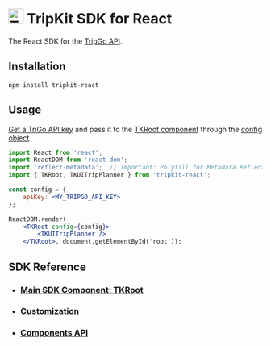 <img src="https://tripgo.com/images/external/api-mark-logo.svg" alt="TripGo API" width="30" height="30">  TripKit SDK for React
======================================

The React SDK for the [TripGo API](https://developer.tripgo.com/).

## Installation

```
npm install tripkit-react
```

## Usage

[Get a TriGo API key](https://tripgo.3scale.net/signup?plan_ids[]=2357356192718) and pass it to the
[TKRoot component](https://react.developer.tripgo.com/reference/#/Main%20SDK%20component%3A%20TKRoot) through the [config object](https://react.developer.tripgo.com/reference/#/Model/TKUIConfig).


```jsx
import React from 'react';
import ReactDOM from 'react-dom';
import 'reflect-metadata';  // Important: Polyfill for Metadata Reflection API
import { TKRoot, TKUITripPlanner } from 'tripkit-react';

const config = {
    apiKey: <MY_TRIPGO_API_KEY>
};

ReactDOM.render(
    <TKRoot config={config}>
        <TKUITripPlanner />
    </TKRoot>, document.getElementById('root'));
```

## SDK Reference

- ### [Main SDK Component: TKRoot](https://react.developer.tripgo.com/reference/#/Main%20SDK%20component%3A%20TKRoot)

- ### [Customization](https://react.developer.tripgo.com/reference/#/Customization)

- ### [Components API](https://react.developer.tripgo.com/reference/#/Components%20API)